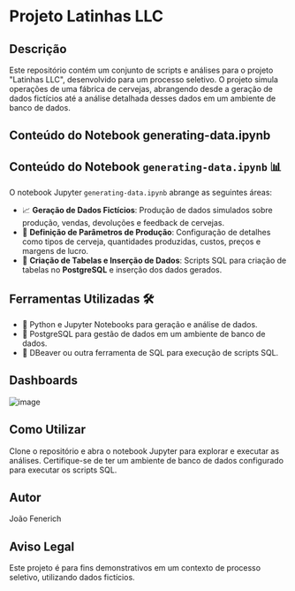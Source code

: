 # Projeto Latinhas LLC
## Descrição

Este repositório contém um conjunto de scripts e análises para o projeto "Latinhas LLC", desenvolvido para um processo seletivo. O projeto simula operações de uma fábrica de cervejas, abrangendo desde a geração de dados fictícios até a análise detalhada desses dados em um ambiente de banco de dados.

## Conteúdo do Notebook generating-data.ipynb

## Conteúdo do Notebook `generating-data.ipynb` 📊

O notebook Jupyter `generating-data.ipynb` abrange as seguintes áreas:
- 📈 **Geração de Dados Fictícios**: Produção de dados simulados sobre produção, vendas, devoluções e feedback de cervejas.
- 🔧 **Definição de Parâmetros de Produção**: Configuração de detalhes como tipos de cerveja, quantidades produzidas, custos, preços e margens de lucro.
- 💾 **Criação de Tabelas e Inserção de Dados**: Scripts SQL para criação de tabelas no **PostgreSQL** e inserção dos dados gerados.

## Ferramentas Utilizadas 🛠️

- 🐍 Python e Jupyter Notebooks para geração e análise de dados.
- 🐘 PostgreSQL para gestão de dados em um ambiente de banco de dados.
- 🦫 DBeaver ou outra ferramenta de SQL para execução de scripts SQL.


## Dashboards
![image](https://github.com/jlfenerich/Data-Analysis-Show-Case-Latinhas-LLC/assets/49050754/91d393e7-adc6-4b7f-9f81-1be3217cd421)


## Como Utilizar

Clone o repositório e abra o notebook Jupyter para explorar e executar as análises. Certifique-se de ter um ambiente de banco de dados configurado para executar os scripts SQL.

## Autor

João Fenerich
## Aviso Legal

Este projeto é para fins demonstrativos em um contexto de processo seletivo, utilizando dados fictícios.
